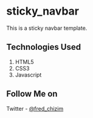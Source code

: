 # sticky_navbar
This is a sticky navbar template.

## Technologies Used
1. HTML5
2. CSS3
3. Javascript

## Follow Me on

Twitter - [@fred_chizim](https://www.twitter.com/Fred_chizim "Fred")
